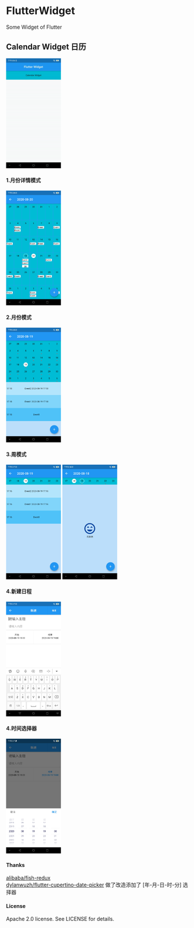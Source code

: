 # FlutterWidget
Some Widget of Flutter

## Calendar Widget 日历
<img src="https://github.com/xmq479361/FlutterWidget/raw/master/screenshot/recorder.gif" alt="Screenshot" style="width:150px;"/>

#### 1.月份详情模式 
<img src="https://github.com/xmq479361/FlutterWidget/raw/master/screenshot/month_detail.jpg" alt="Screenshot" style="width:150px;"/>

#### 2.月份模式 
<img src="https://github.com/xmq479361/FlutterWidget/raw/master/screenshot/month.jpg" alt="Screenshot" style="width:150px;"/>

#### 3.周模式 
<img src="https://github.com/xmq479361/FlutterWidget/raw/master/screenshot/week.jpg" alt="Screenshot" style="width:150px;"/>
<img src="https://github.com/xmq479361/FlutterWidget/raw/master/screenshot/week_empty.jpg" alt="Screenshot" style="width:150px;"/>

#### 4.新建日程 
<img src="https://github.com/xmq479361/FlutterWidget/raw/master/screenshot/create.jpg" alt="Screenshot" style="width:150px;"/>

#### 4.时间选择器 
<img src="https://github.com/xmq479361/FlutterWidget/raw/master/screenshot/create_time_select.jpg" alt="Screenshot" style="width:150px;"/>


#### Thanks
[alibaba/fish-redux](https://github.com/alibaba/fish-redux)<br>
[dylanwuzh/flutter-cupertino-date-picker](https://github.com/dylanwuzh/flutter-cupertino-date-picker) 做了改造添加了 [年-月-日-时-分] 选择器

#### License
Apache 2.0 license. See LICENSE for details.